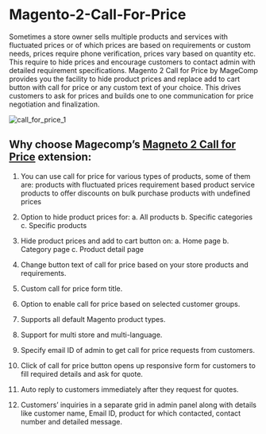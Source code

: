 # Magento-2-Call-For-Price

Sometimes a store owner sells multiple products and services with fluctuated prices or of which prices are based on requirements or custom needs, prices require phone verification, prices vary based on quantity etc. This require to hide prices and encourage customers to contact admin with detailed requirement specifications. Magento 2 Call for Price by MageComp provides you the facility to hide product prices and replace add to cart button with call for price or any custom text of your choice. This drives customers to ask for prices and builds one to one communication for price negotiation and finalization.

![call_for_price_1](https://user-images.githubusercontent.com/84722152/219655383-ab8ea8fd-cd1a-4767-840d-566b8c7ee23d.png)

## Why choose Magecomp’s [Magneto 2 Call for Price](https://magecomp.com/magento-2-call-for-price.html) extension:

1. You can use call for price for various types of products, some of them are:
products with fluctuated prices
requirement based product
service products
to offer discounts on bulk purchase
products with undefined prices

2. Option to hide product prices for:
a. All products
b. Specific categories
c. Specific products
3. Hide product prices and add to cart button on:
a. Home page
b. Category page
c. Product detail page
4. Change button text of call for price based on your store products and requirements.
5. Custom call for price form title.
6. Option to enable call for price based on selected customer groups.
7. Supports all default Magento product types.
8. Support for multi store and multi-language.
9. Specify email ID of admin to get call for price requests from customers.
10. Click of call for price button opens up responsive form for customers to fill required details and ask for quote. 
11. Auto reply to customers immediately after they request for quotes.
12. Customers’ inquiries in a separate grid in admin panel along with details like customer name, Email ID, product for which contacted, contact number and detailed message.
